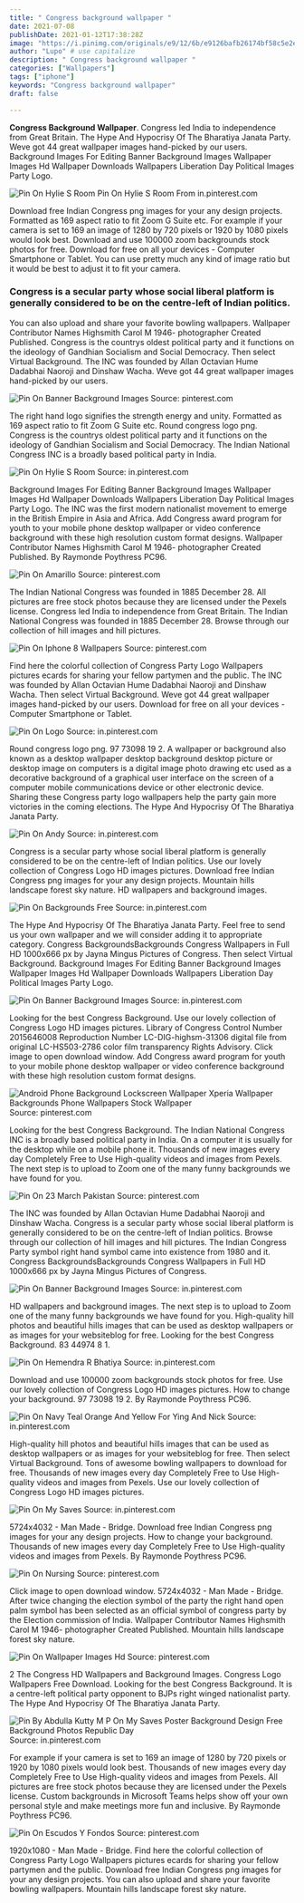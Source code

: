 ```yaml
---
title: " Congress background wallpaper "
date: 2021-07-08
publishDate: 2021-01-12T17:38:28Z
image: "https://i.pinimg.com/originals/e9/12/6b/e9126bafb26174bf58c5e2efbe8a8262.jpg"
author: "Lupo" # use capitalize
description: " Congress background wallpaper "
categories: ["Wallpapers"]
tags: ["iphone"]
keywords: "Congress background wallpaper"
draft: false

---
```



**Congress Background Wallpaper**. Congress led India to independence from Great Britain. The Hype And Hypocrisy Of The Bharatiya Janata Party. Weve got 44 great wallpaper images hand-picked by our users. Background Images For Editing Banner Background Images Wallpaper Images Hd Wallpaper Downloads Wallpapers Liberation Day Political Images Party Logo.

![Pin On Hylie S Room](https://i.pinimg.com/originals/9c/53/18/9c5318af3c40c5869fcfe80eaa19273a.jpg "Pin On Hylie S Room")
Pin On Hylie S Room From in.pinterest.com


Download free Indian Congress png images for your any design projects. Formatted as 169 aspect ratio to fit Zoom G Suite etc. For example if your camera is set to 169 an image of 1280 by 720 pixels or 1920 by 1080 pixels would look best. Download and use 100000 zoom backgrounds stock photos for free. Download for free on all your devices - Computer Smartphone or Tablet. You can use pretty much any kind of image ratio but it would be best to adjust it to fit your camera.

### Congress is a secular party whose social liberal platform is generally considered to be on the centre-left of Indian politics.

You can also upload and share your favorite bowling wallpapers. Wallpaper Contributor Names Highsmith Carol M 1946- photographer Created Published. Congress is the countrys oldest political party and it functions on the ideology of Gandhian Socialism and Social Democracy. Then select Virtual Background. The INC was founded by Allan Octavian Hume Dadabhai Naoroji and Dinshaw Wacha. Weve got 44 great wallpaper images hand-picked by our users.


![Pin On Banner Background Images](https://i.pinimg.com/474x/b7/56/cf/b756cf149eedcfb3a25e82b44a1462a6.jpg "Pin On Banner Background Images")
Source: pinterest.com

The right hand logo signifies the strength energy and unity. Formatted as 169 aspect ratio to fit Zoom G Suite etc. Round congress logo png. Congress is the countrys oldest political party and it functions on the ideology of Gandhian Socialism and Social Democracy. The Indian National Congress INC is a broadly based political party in India.

![Pin On Hylie S Room](https://i.pinimg.com/originals/9c/53/18/9c5318af3c40c5869fcfe80eaa19273a.jpg "Pin On Hylie S Room")
Source: in.pinterest.com

Background Images For Editing Banner Background Images Wallpaper Images Hd Wallpaper Downloads Wallpapers Liberation Day Political Images Party Logo. The INC was the first modern nationalist movement to emerge in the British Empire in Asia and Africa. Add Congress award program for youth to your mobile phone desktop wallpaper or video conference background with these high resolution custom format designs. Wallpaper Contributor Names Highsmith Carol M 1946- photographer Created Published. By Raymonde Poythress PC96.

![Pin On Amarillo](https://i.pinimg.com/originals/13/22/06/132206c6d735cc06799c314275dd03aa.jpg "Pin On Amarillo")
Source: pinterest.com

The Indian National Congress was founded in 1885 December 28. All pictures are free stock photos because they are licensed under the Pexels license. Congress led India to independence from Great Britain. The Indian National Congress was founded in 1885 December 28. Browse through our collection of hill images and hill pictures.

![Pin On Iphone 8 Wallpapers](https://i.pinimg.com/originals/a4/1f/ca/a41fcaccbe5a052e380053ce76873b46.jpg "Pin On Iphone 8 Wallpapers")
Source: pinterest.com

Find here the colorful collection of Congress Party Logo Wallpapers pictures ecards for sharing your fellow partymen and the public. The INC was founded by Allan Octavian Hume Dadabhai Naoroji and Dinshaw Wacha. Then select Virtual Background. Weve got 44 great wallpaper images hand-picked by our users. Download for free on all your devices - Computer Smartphone or Tablet.

![Pin On Logo](https://i.pinimg.com/564x/2d/b5/38/2db53861f61fcb6581f2e90cb29c5ccd.jpg "Pin On Logo")
Source: in.pinterest.com

Round congress logo png. 97 73098 19 2. A wallpaper or background also known as a desktop wallpaper desktop background desktop picture or desktop image on computers is a digital image photo drawing etc used as a decorative background of a graphical user interface on the screen of a computer mobile communications device or other electronic device. Sharing these Congress party logo wallpapers help the party gain more victories in the coming elections. The Hype And Hypocrisy Of The Bharatiya Janata Party.

![Pin On Andy](https://i.pinimg.com/originals/8c/af/48/8caf48c4cc53d21910cb4c2e1b3f55f8.jpg "Pin On Andy")
Source: in.pinterest.com

Congress is a secular party whose social liberal platform is generally considered to be on the centre-left of Indian politics. Use our lovely collection of Congress Logo HD images pictures. Download free Indian Congress png images for your any design projects. Mountain hills landscape forest sky nature. HD wallpapers and background images.

![Pin On Backgrounds Free](https://i.pinimg.com/originals/67/9c/0d/679c0dab44dcc818ff2c64e2b7137d1d.jpg "Pin On Backgrounds Free")
Source: in.pinterest.com

The Hype And Hypocrisy Of The Bharatiya Janata Party. Feel free to send us your own wallpaper and we will consider adding it to appropriate category. Congress BackgroundsBackgrounds Congress Wallpapers in Full HD 1000x666 px by Jayna Mingus Pictures of Congress. Then select Virtual Background. Background Images For Editing Banner Background Images Wallpaper Images Hd Wallpaper Downloads Wallpapers Liberation Day Political Images Party Logo.

![Pin On Banner Background Images](https://i.pinimg.com/564x/cd/a2/3c/cda23ca4643e4a327305bc3437a5b436.jpg "Pin On Banner Background Images")
Source: in.pinterest.com

Looking for the best Congress Background. Use our lovely collection of Congress Logo HD images pictures. Library of Congress Control Number 2015646008 Reproduction Number LC-DIG-highsm-31306 digital file from original LC-HS503-2786 color film transparency Rights Advisory. Click image to open download window. Add Congress award program for youth to your mobile phone desktop wallpaper or video conference background with these high resolution custom format designs.

![Android Phone Background Lockscreen Wallpaper Xperia Wallpaper Backgrounds Phone Wallpapers Stock Wallpaper](https://i.pinimg.com/originals/bf/66/90/bf66908038db57d7756bb24ed6a836df.jpg "Android Phone Background Lockscreen Wallpaper Xperia Wallpaper Backgrounds Phone Wallpapers Stock Wallpaper")
Source: pinterest.com

Looking for the best Congress Background. The Indian National Congress INC is a broadly based political party in India. On a computer it is usually for the desktop while on a mobile phone it. Thousands of new images every day Completely Free to Use High-quality videos and images from Pexels. The next step is to upload to Zoom one of the many funny backgrounds we have found for you.

![Pin On 23 March Pakistan](https://i.pinimg.com/originals/37/5b/f8/375bf84add4a4855bb1ee17b6b2c85a1.jpg "Pin On 23 March Pakistan")
Source: pinterest.com

The INC was founded by Allan Octavian Hume Dadabhai Naoroji and Dinshaw Wacha. Congress is a secular party whose social liberal platform is generally considered to be on the centre-left of Indian politics. Browse through our collection of hill images and hill pictures. The Indian Congress Party symbol right hand symbol came into existence from 1980 and it. Congress BackgroundsBackgrounds Congress Wallpapers in Full HD 1000x666 px by Jayna Mingus Pictures of Congress.

![Pin On Banner Background Images](https://i.pinimg.com/474x/4d/84/43/4d8443706fcacedea3b61dc7b84ad45b.jpg "Pin On Banner Background Images")
Source: in.pinterest.com

HD wallpapers and background images. The next step is to upload to Zoom one of the many funny backgrounds we have found for you. High-quality hill photos and beautiful hills images that can be used as desktop wallpapers or as images for your websiteblog for free. Looking for the best Congress Background. 83 44974 8 1.

![Pin On Hemendra R Bhatiya](https://i.pinimg.com/originals/3f/2d/bf/3f2dbf392f6750a786be96c66560a883.png "Pin On Hemendra R Bhatiya")
Source: in.pinterest.com

Download and use 100000 zoom backgrounds stock photos for free. Use our lovely collection of Congress Logo HD images pictures. How to change your background. 97 73098 19 2. By Raymonde Poythress PC96.

![Pin On Navy Teal Orange And Yellow For Ying And Nick](https://i.pinimg.com/originals/2e/7f/df/2e7fdfdf8851b4f7f004278fe9ffd068.jpg "Pin On Navy Teal Orange And Yellow For Ying And Nick")
Source: in.pinterest.com

High-quality hill photos and beautiful hills images that can be used as desktop wallpapers or as images for your websiteblog for free. Then select Virtual Background. Tons of awesome bowling wallpapers to download for free. Thousands of new images every day Completely Free to Use High-quality videos and images from Pexels. Use our lovely collection of Congress Logo HD images pictures.

![Pin On My Saves](https://i.pinimg.com/736x/11/c4/b6/11c4b65776832326a113af7be762f357.jpg "Pin On My Saves")
Source: in.pinterest.com

5724x4032 - Man Made - Bridge. Download free Indian Congress png images for your any design projects. How to change your background. Thousands of new images every day Completely Free to Use High-quality videos and images from Pexels. By Raymonde Poythress PC96.

![Pin On Nursing](https://i.pinimg.com/originals/9b/aa/14/9baa14b77742cdc923cfdca70de166c1.jpg "Pin On Nursing")
Source: pinterest.com

Click image to open download window. 5724x4032 - Man Made - Bridge. After twice changing the election symbol of the party the right hand open palm symbol has been selected as an official symbol of congress party by the Election commission of India. Wallpaper Contributor Names Highsmith Carol M 1946- photographer Created Published. Mountain hills landscape forest sky nature.

![Pin On Wallpaper Images Hd](https://i.pinimg.com/originals/3e/60/f0/3e60f00c6be44559c501148c6abafdc3.jpg "Pin On Wallpaper Images Hd")
Source: pinterest.com

2 The Congress HD Wallpapers and Background Images. Congress Logo Wallpapers Free Download. Looking for the best Congress Background. It is a centre-left political party opponent to BJPs right winged nationalist party. The Hype And Hypocrisy Of The Bharatiya Janata Party.

![Pin By Abdulla Kutty M P On My Saves Poster Background Design Free Background Photos Republic Day](https://i.pinimg.com/474x/ce/ad/4c/cead4c65f912fe6985223e698900ddf1.jpg "Pin By Abdulla Kutty M P On My Saves Poster Background Design Free Background Photos Republic Day")
Source: in.pinterest.com

For example if your camera is set to 169 an image of 1280 by 720 pixels or 1920 by 1080 pixels would look best. Thousands of new images every day Completely Free to Use High-quality videos and images from Pexels. All pictures are free stock photos because they are licensed under the Pexels license. Custom backgrounds in Microsoft Teams helps show off your own personal style and make meetings more fun and inclusive. By Raymonde Poythress PC96.

![Pin On Escudos Y Fondos](https://i.pinimg.com/originals/e9/12/6b/e9126bafb26174bf58c5e2efbe8a8262.jpg "Pin On Escudos Y Fondos")
Source: pinterest.com

1920x1080 - Man Made - Bridge. Find here the colorful collection of Congress Party Logo Wallpapers pictures ecards for sharing your fellow partymen and the public. Download free Indian Congress png images for your any design projects. You can also upload and share your favorite bowling wallpapers. Mountain hills landscape forest sky nature.

